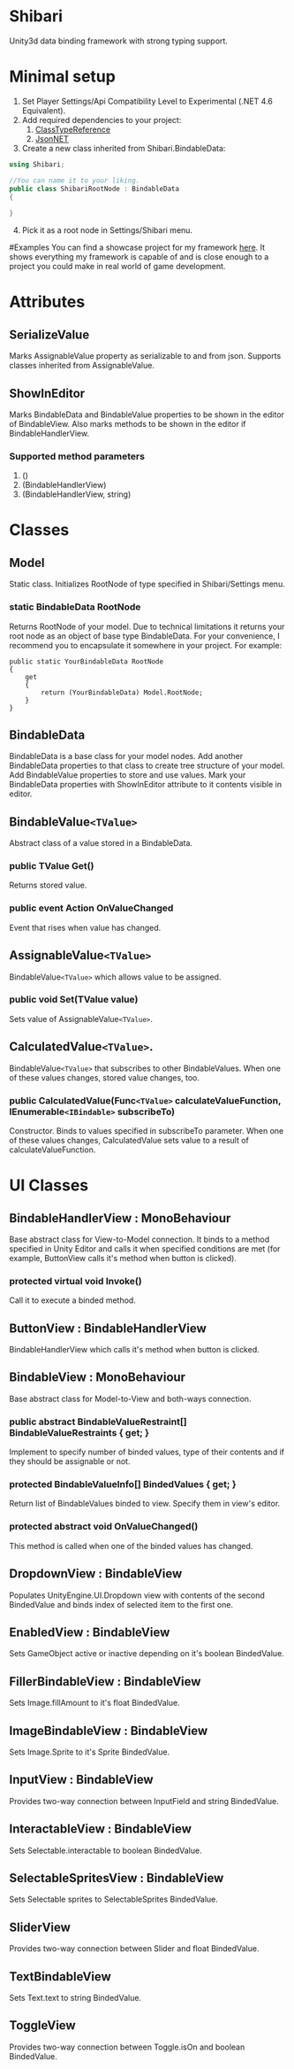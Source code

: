 # Shibari
Unity3d data binding framework with strong typing support.

# Minimal setup
1. Set Player Settings/Api Compatibility Level to Experimental (.NET 4.6 Equivalent).
2. Add required dependencies to your project:
    1. [ClassTypeReference](https://github.com/rotorz/unity3d-class-type-reference)
    2. [JsonNET](https://www.newtonsoft.com/json)
3. Create a new class inherited from Shibari.BindableData:
```csharp
using Shibari;

//You can name it to your liking.
public class ShibariRootNode : BindableData
{
    
}
```
4. Pick it as a root node in Settings/Shibari menu.

#Examples
You can find a showcase project for my framework [here](https://github.com/Supert/village-keeper). It shows everything my framework is capable of and is close enough to a project you could make in real world of game development.

# Attributes

## SerializeValue

Marks AssignableValue property as serializable to and from json. Supports classes inherited from AssignableValue.

## ShowInEditor

Marks BindableData and BindableValue properties to be shown in the editor of BindableView. Also marks methods to be shown in the editor if BindableHandlerView.

### Supported method parameters

1. ()
2. (BindableHandlerView)
3. (BindableHandlerView, string)

# Classes

## Model

Static class. Initializes RootNode of type specified in Shibari/Settings menu.

### static BindableData RootNode

Returns RootNode of your model. Due to technical limitations it returns your root node as an object of base type BindableData. For your convenience, I recommend you to encapsulate it somewhere in your project. For example:

```
public static YourBindableData RootNode
{
    get
    {
        return (YourBindableData) Model.RootNode;
    }
}
```

## BindableData

BindableData is a base class for your model nodes. Add another BindableData properties to that class to create tree structure of your model. Add BindableValue properties to store and use values. Mark your BindableData properties with ShowInEditor attribute to it contents visible in editor.

## BindableValue``<TValue>``

Abstract class of a value stored in a BindableData.

### public TValue Get()

Returns stored value.

### public event Action OnValueChanged

Event that rises when value has changed.

## AssignableValue``<TValue>``

BindableValue``<TValue>`` which allows value to be assigned.

### public void Set(TValue value)

Sets value of AssignableValue``<TValue>``.

## CalculatedValue``<TValue>``.

BindableValue``<TValue>`` that subscribes to other BindableValues. When one of these values changes, stored value changes, too.

### public CalculatedValue(Func``<TValue>`` calculateValueFunction, IEnumerable``<IBindable>`` subscribeTo)
Constructor. Binds to values specified in subscribeTo parameter. When one of these values changes, CalculatedValue sets value to a result of calculateValueFunction.

# UI Classes

## BindableHandlerView : MonoBehaviour

Base abstract class for View-to-Model connection. It binds to a method specified in Unity Editor and calls it when specified conditions are met (for example, ButtonView calls it's method when button is clicked).

### protected virtual void Invoke()
Call it to execute a binded method.

## ButtonView : BindableHandlerView

BindableHandlerView which calls it's method when button is clicked.

## BindableView : MonoBehaviour

Base abstract class for Model-to-View and both-ways connection.

### public abstract BindableValueRestraint[] BindableValueRestraints { get; }

Implement to specify number of binded values, type of their contents and if they should be assignable or not.

### protected BindableValueInfo[] BindedValues { get; }

Return list of BindableValues binded to view. Specify them in view's editor.

### protected abstract void OnValueChanged()

This method is called when one of the binded values has changed.

## DropdownView : BindableView

Populates UnityEngine.UI.Dropdown view with contents of the second BindedValue and binds index of selected item to the first one.

## EnabledView : BindableView

Sets GameObject active or inactive depending on it's boolean BindedValue.

## FillerBindableView : BindableView

Sets Image.fillAmount to it's float BindedValue.

## ImageBindableView : BindableView

Sets Image.Sprite to it's Sprite BindedValue.

## InputView : BindableView

Provides two-way connection between InputField and string BindedValue.

## InteractableView : BindableView

Sets Selectable.interactable to boolean BindedValue.

## SelectableSpritesView : BindableView

Sets Selectable sprites to SelectableSprites BindedValue.

## SliderView

Provides two-way connection between Slider and float BindedValue.

## TextBindableView

Sets Text.text to string BindedValue.

## ToggleView

Provides two-way connection between Toggle.isOn and boolean BindedValue.
